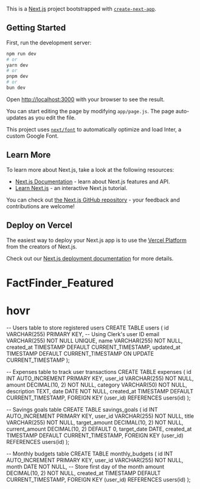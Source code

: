 This is a [Next.js](https://nextjs.org/) project bootstrapped with [`create-next-app`](https://github.com/vercel/next.js/tree/canary/packages/create-next-app).

## Getting Started

First, run the development server:

```bash
npm run dev
# or
yarn dev
# or
pnpm dev
# or
bun dev
```

Open [http://localhost:3000](http://localhost:3000) with your browser to see the result.

You can start editing the page by modifying `app/page.js`. The page auto-updates as you edit the file.

This project uses [`next/font`](https://nextjs.org/docs/basic-features/font-optimization) to automatically optimize and load Inter, a custom Google Font.

## Learn More

To learn more about Next.js, take a look at the following resources:

- [Next.js Documentation](https://nextjs.org/docs) - learn about Next.js features and API.
- [Learn Next.js](https://nextjs.org/learn) - an interactive Next.js tutorial.

You can check out [the Next.js GitHub repository](https://github.com/vercel/next.js/) - your feedback and contributions are welcome!

## Deploy on Vercel

The easiest way to deploy your Next.js app is to use the [Vercel Platform](https://vercel.com/new?utm_medium=default-template&filter=next.js&utm_source=create-next-app&utm_campaign=create-next-app-readme) from the creators of Next.js.

Check out our [Next.js deployment documentation](https://nextjs.org/docs/deployment) for more details.
# FactFinder_Featured
# hovr









-- Users table to store registered users
CREATE TABLE users (
    id VARCHAR(255) PRIMARY KEY,  -- Using Clerk's user ID
    email VARCHAR(255) NOT NULL UNIQUE,
    name VARCHAR(255) NOT NULL,
    created_at TIMESTAMP DEFAULT CURRENT_TIMESTAMP,
    updated_at TIMESTAMP DEFAULT CURRENT_TIMESTAMP ON UPDATE CURRENT_TIMESTAMP
);

-- Expenses table to track user transactions
CREATE TABLE expenses (
    id INT AUTO_INCREMENT PRIMARY KEY,
    user_id VARCHAR(255) NOT NULL,
    amount DECIMAL(10, 2) NOT NULL,
    category VARCHAR(50) NOT NULL,
    description TEXT,
    date DATE NOT NULL,
    created_at TIMESTAMP DEFAULT CURRENT_TIMESTAMP,
    FOREIGN KEY (user_id) REFERENCES users(id)
);

-- Savings goals table
CREATE TABLE savings_goals (
    id INT AUTO_INCREMENT PRIMARY KEY,
    user_id VARCHAR(255) NOT NULL,
    title VARCHAR(255) NOT NULL,
    target_amount DECIMAL(10, 2) NOT NULL,
    current_amount DECIMAL(10, 2) DEFAULT 0,
    target_date DATE,
    created_at TIMESTAMP DEFAULT CURRENT_TIMESTAMP,
    FOREIGN KEY (user_id) REFERENCES users(id)
);

-- Monthly budgets table
CREATE TABLE monthly_budgets (
    id INT AUTO_INCREMENT PRIMARY KEY,
    user_id VARCHAR(255) NOT NULL,
    month DATE NOT NULL,  -- Store first day of the month
    amount DECIMAL(10, 2) NOT NULL,
    created_at TIMESTAMP DEFAULT CURRENT_TIMESTAMP,
    FOREIGN KEY (user_id) REFERENCES users(id)
);	

